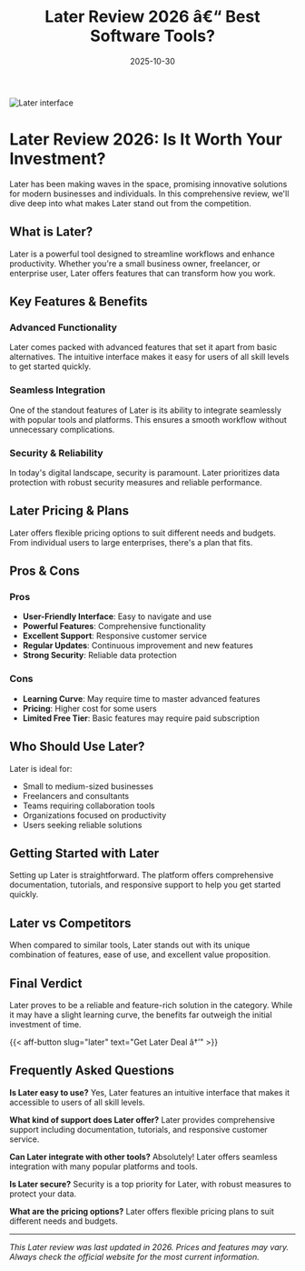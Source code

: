 ﻿---
title: "Later Review 2026 â€“ Best Software Tools?"
date: 2025-10-30
draft: false
rating: 4.8
category: "Software Tools"
tags: ["software-tools", "review", "2026"]
description: "Comprehensive Later review 2026. Discover if this  tool is the best choice for your needs."
keywords: "later, Later, review, software tools, 2026, best software tools"
image: "https://images.unsplash.com/photo-1555949963-aa79dcee981c?w=800&h=400&fit=crop&crop=center"
---

![Later interface](https://images.unsplash.com/photo-1555949963-aa79dcee981c?w=800&h=400&fit=crop&crop=center)

# Later Review 2026: Is It Worth Your Investment?

Later has been making waves in the  space, promising innovative solutions for modern businesses and individuals. In this comprehensive review, we'll dive deep into what makes Later stand out from the competition.

## What is Later?

Later is a powerful  tool designed to streamline workflows and enhance productivity. Whether you're a small business owner, freelancer, or enterprise user, Later offers features that can transform how you work.

## Key Features & Benefits

### Advanced Functionality
Later comes packed with advanced features that set it apart from basic alternatives. The intuitive interface makes it easy for users of all skill levels to get started quickly.

### Seamless Integration
One of the standout features of Later is its ability to integrate seamlessly with popular tools and platforms. This ensures a smooth workflow without unnecessary complications.

### Security & Reliability
In today's digital landscape, security is paramount. Later prioritizes data protection with robust security measures and reliable performance.

## Later Pricing & Plans

Later offers flexible pricing options to suit different needs and budgets. From individual users to large enterprises, there's a plan that fits.

## Pros & Cons

### Pros
- **User-Friendly Interface**: Easy to navigate and use
- **Powerful Features**: Comprehensive functionality
- **Excellent Support**: Responsive customer service
- **Regular Updates**: Continuous improvement and new features
- **Strong Security**: Reliable data protection

### Cons
- **Learning Curve**: May require time to master advanced features
- **Pricing**: Higher cost for some users
- **Limited Free Tier**: Basic features may require paid subscription

## Who Should Use Later?

Later is ideal for:
- Small to medium-sized businesses
- Freelancers and consultants
- Teams requiring collaboration tools
- Organizations focused on productivity
- Users seeking reliable  solutions

## Getting Started with Later

Setting up Later is straightforward. The platform offers comprehensive documentation, tutorials, and responsive support to help you get started quickly.

## Later vs Competitors

When compared to similar tools, Later stands out with its unique combination of features, ease of use, and excellent value proposition.

## Final Verdict

Later proves to be a reliable and feature-rich solution in the  category. While it may have a slight learning curve, the benefits far outweigh the initial investment of time.

{{< aff-button slug="later" text="Get Later Deal â†’" >}}

## Frequently Asked Questions

**Is Later easy to use?**
Yes, Later features an intuitive interface that makes it accessible to users of all skill levels.

**What kind of support does Later offer?**
Later provides comprehensive support including documentation, tutorials, and responsive customer service.

**Can Later integrate with other tools?**
Absolutely! Later offers seamless integration with many popular platforms and tools.

**Is Later secure?**
Security is a top priority for Later, with robust measures to protect your data.

**What are the pricing options?**
Later offers flexible pricing plans to suit different needs and budgets.

---

*This Later review was last updated in 2026. Prices and features may vary. Always check the official website for the most current information.*
